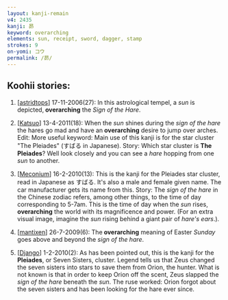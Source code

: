```yaml
---
layout: kanji-remain
v4: 2435
kanji: 昴
keyword: overarching
elements: sun, receipt, sword, dagger, stamp
strokes: 9
on-yomi: コウ
permalink: /昴/
---
```


## Koohii stories: 

1) [<a href="http://kanji.koohii.com/profile/astridtops">astridtops</a>] 17-11-2006(27): In this astrological tempel, a <em>sun</em> is depicted,<strong> overarching</strong> the <em>Sign of the Hare</em>.

2) [<a href="http://kanji.koohii.com/profile/Katsuo">Katsuo</a>] 13-4-2011(18): When the <em>sun</em> shines during the <em>sign of the hare</em> the hares go mad and have an<strong> overarching</strong> desire to jump over arches. Edit: More useful keyword: Main use of this kanji is for the star cluster &quot;The Pleiades&quot; (すばる in Japanese). Story: Which star cluster is <strong>The Pleiades</strong>? Well look closely and you can see a <em>hare</em> hopping from one <em>sun</em> to another.

3) [<a href="http://kanji.koohii.com/profile/Meconium">Meconium</a>] 16-2-2010(13): This is the kanji for the Pleiades star cluster, read in Japanese as すばる. It&#039;s also a male and female given name. The car manufacturer gets its name from this. Story: The <em>sign of the hare</em> in the Chinese zodiac refers, among other things, to the time of day corresponding to 5-7am. This is the time of day when the <em>sun</em> rises, <strong>overarching</strong> the world with its magnificence and power. (For an extra visual image, imagine the <em>sun</em> rising behind a giant pair of <em>hare&#039;s ears</em>.).

4) [<a href="http://kanji.koohii.com/profile/mantixen">mantixen</a>] 26-7-2009(6): The<strong> overarching</strong> meaning of Easter <em>Sunday</em> goes above and beyond the <em>sign of the hare</em>.

5) [<a href="http://kanji.koohii.com/profile/Django">Django</a>] 1-2-2010(2): As has been pointed out, this is the kanji for the <strong>Pleiades</strong>, or Seven Sisters, cluster. Legend tells us that Zeus changed the seven sisters into stars to save them from Orion, the hunter. What is not known is that in order to keep Orion off the scent, Zeus slapped the <em>sign of the hare</em> beneath the <em>sun</em>. The ruse worked: Orion forgot about the seven sisters and has been looking for the hare ever since.

